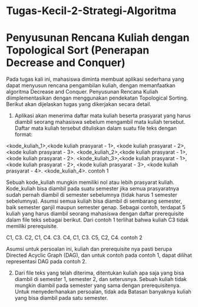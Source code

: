 # Tugas-Kecil-2-Strategi-Algoritma
# Penyusunan Rencana Kuliah dengan Topological Sort (Penerapan Decrease and Conquer)
Pada tugas kali ini, mahasiswa diminta membuat aplikasi sederhana yang dapat menyusun
rencana pengambilan kuliah, dengan memanfaatkan algoritma Decrease and Conquer. Penyusunan
Rencana Kuliah diimplementasikan dengan menggunakan pendekatan Topological Sorting. Berikut
akan dijelaskan tugas yang dikerjakan secara detail.

1. Aplikasi akan menerima daftar mata kuliah beserta prasyarat yang harus diambil seorang
mahasiswa sebelum mengambil mata kuliah tersebut. Daftar mata kuliah tersebut dituliskan
dalam suatu file teks dengan format:

<kode_kuliah_1>,<kode kuliah prasyarat - 1>, <kode kuliah prasyarat - 2>, <kode kuliah
prasyarat - 3>.
<kode_kuliah_2>,<kode kuliah prasyarat - 1>, <kode kuliah prasyarat - 2>.
<kode_kuliah_3>,<kode kuliah prasyarat - 1>, <kode kuliah prasyarat - 2>, <kode kuliah
prasyarat - 3>, <kode kuliah prasyarat - 4>.
<kode_kuliah_4>.
contoh 1

Sebuah kode_kuliah mungkin memiliki nol atau lebih prasyarat kuliah. Kode_kuliah bisa
diambil pada suatu semester jika semua prasyaratnya sudah pernah diambil di semester
sebelumnya (tidak harus 1 semester sebelumnya). Asumsi semua kuliah bisa diambil di
sembarang semester, baik semester ganjil maupun semester genap.
Sebagai contoh, terdapat 5 kuliah yang harus diambil seorang mahasiswa dengan daftar
prerequisite dalam file teks sebagai berikut. Dari contoh 1 terlihat bahwa kuliah C3 tidak
memiliki prerequisite.

C1, C3.
C2, C1, C4.
C3.
C4, C1, C3.
C5, C2, C4.
contoh 2

Asumsi untuk persoalan ini, kuliah dan prerequisite nya pasti berupa Directed Acyclic Graph
(DAG), dan untuk contoh pada contoh 1, dapat dilihat representasi DAG pada contoh 2.

2. Dari file teks yang telah diterima, ditentukan kuliah apa saja yang bisa diambil di semester 1,
semester 2, dan seterusnya. Sebuah kuliah tidak mungkin diambil pada semester yang sama
dengan prerequisitenya. Untuk menyederhanakan persoalan, tidak ada Batasan banyaknya
kuliah yang bisa diambil pada satu semester.
